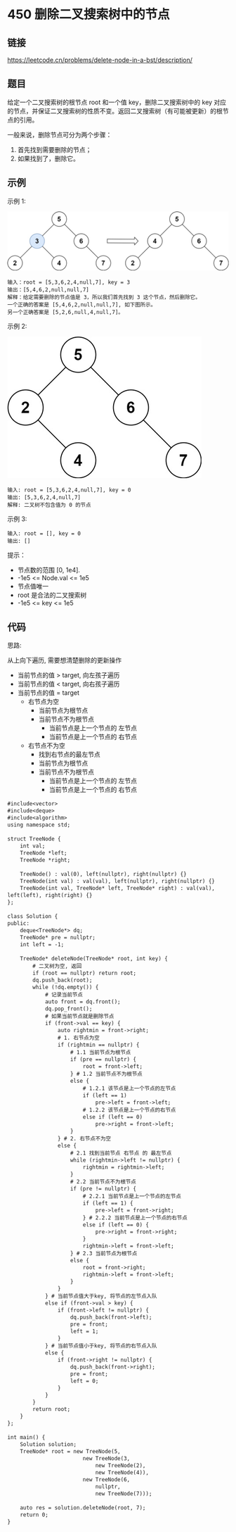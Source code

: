 # 450 删除二叉搜索树中的节点
## 链接
https://leetcode.cn/problems/delete-node-in-a-bst/description/

## 题目 
给定一个二叉搜索树的根节点 root 和一个值 key，删除二叉搜索树中的 key 对应的节点，并保证二叉搜索树的性质不变。返回二叉搜索树（有可能被更新）的根节点的引用。

一般来说，删除节点可分为两个步骤：

1. 首先找到需要删除的节点；
2. 如果找到了，删除它。

## 示例
示例 1:

![](img/32example1.jpg)
```
输入：root = [5,3,6,2,4,null,7], key = 3
输出：[5,4,6,2,null,null,7]
解释：给定需要删除的节点值是 3，所以我们首先找到 3 这个节点，然后删除它。
一个正确的答案是 [5,4,6,2,null,null,7], 如下图所示。
另一个正确答案是 [5,2,6,null,4,null,7]。
```
示例 2:

![](img/32example2.jpg)
```
输入: root = [5,3,6,2,4,null,7], key = 0
输出: [5,3,6,2,4,null,7]
解释: 二叉树不包含值为 0 的节点
```
示例 3:
```
输入: root = [], key = 0
输出: []
```

提示：

- 节点数的范围 [0, 1e4].
- -1e5 <= Node.val <= 1e5
- 节点值唯一
- root 是合法的二叉搜索树
- -1e5 <= key <= 1e5

## 代码
思路:

从上向下遍历, 需要想清楚删除的更新操作

- 当前节点的值 > target, 向左孩子遍历
- 当前节点的值 < target, 向右孩子遍历
- 当前节点的值 = target
    - 右节点为空
        - 当前节点为根节点
        - 当前节点不为根节点
            - 当前节点是上一个节点的 左节点
            - 当前节点是上一个节点的 右节点
    - 右节点不为空
        - 找到右节点的最左节点
        - 当前节点为根节点
        - 当前节点不为根节点
            - 当前节点是上一个节点的 左节点
            - 当前节点是上一个节点的 右节点

```
#include<vector>
#include<deque>
#include<algorithm>
using namespace std;

struct TreeNode {
	int val;
	TreeNode *left;
	TreeNode *right;
	
	TreeNode() : val(0), left(nullptr), right(nullptr) {}
	TreeNode(int val) : val(val), left(nullptr), right(nullptr) {}
	TreeNode(int val, TreeNode* left, TreeNode* right) : val(val), left(left), right(right) {}
};
	
class Solution {
public:
	deque<TreeNode*> dq;
	TreeNode* pre = nullptr;
	int left = -1;
	
    TreeNode* deleteNode(TreeNode* root, int key) {
        # 二叉树为空, 返回
		if (root == nullptr) return root;
		dq.push_back(root);
		while (!dq.empty()) {
            # 记录当前节点
			auto front = dq.front();
			dq.pop_front();
            # 如果当前节点就是删除节点
			if (front->val == key) {
				auto rightmin = front->right;
                # 1. 右节点为空
				if (rightmin == nullptr) {
                    # 1.1 当前节点为根节点
					if (pre == nullptr) {
						root = front->left;
					} # 1.2 当前节点不为根节点
                    else {
                        # 1.2.1 该节点是上一个节点的左节点
						if (left == 1)
							pre->left = front->left;
                        # 1.2.2 该节点是上一个节点的右节点
						else if (left == 0)
							pre->right = front->left;
					}
				} # 2. 右节点不为空
                else {
                    # 2.1 找到当前节点 右节点 的 最左节点
					while (rightmin->left != nullptr) {
						rightmin = rightmin->left;
					}
                    # 2.2 当前节点不为根节点
					if (pre != nullptr) {
                        # 2.2.1 当前节点是上一个节点的左节点
						if (left == 1) {
							pre->left = front->right;
						} # 2.2.2 当前节点是上一个节点的右节点
                        else if (left == 0) {
							pre->right = front->right;
						}
						rightmin->left = front->left;
					} # 2.3 当前节点为根节点
                    else {
						root = front->right;
						rightmin->left = front->left;
					}
				}
			} # 当前节点值大于key, 将节点的左节点入队
            else if (front->val > key) {
				if (front->left != nullptr) {
					dq.push_back(front->left);
					pre = front;
					left = 1;
				}
			} # 当前节点值小于key, 将节点的右节点入队
            else {
				if (front->right != nullptr) {
					dq.push_back(front->right);
					pre = front;
					left = 0;
				}
			}
		}
		return root;
    }
};

int main() {
	Solution solution;
	TreeNode* root = new TreeNode(5,
						new TreeNode(3,
							new TreeNode(2),
							new TreeNode(4)),
						new TreeNode(6,
							nullptr,
							new TreeNode(7)));
							
	auto res = solution.deleteNode(root, 7);
	return 0;
}
```